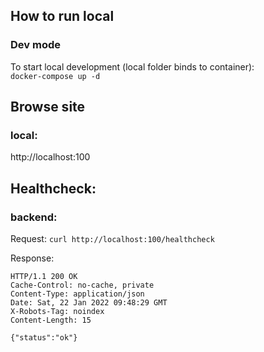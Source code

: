 ## How to run local
### Dev mode
To start local development (local folder binds to container):  
`docker-compose up -d`

## Browse site
### local:
http://localhost:100

## Healthcheck:
### backend:
Request: `curl http://localhost:100/healthcheck`

Response:
```
HTTP/1.1 200 OK
Cache-Control: no-cache, private
Content-Type: application/json
Date: Sat, 22 Jan 2022 09:48:29 GMT
X-Robots-Tag: noindex
Content-Length: 15

{"status":"ok"}
```
